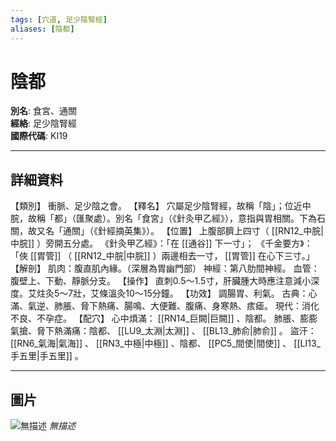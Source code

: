 ```yaml
---
tags: [穴道, 足少陰腎經]
aliases: [陰都]
---
```


# 陰都

**別名**: 食宮、通關  
**經絡**: 足少陰腎經  
**國際代碼**: KI19  

---

## 詳細資料
【類別】
衝脈、足少陰之會。
【釋名】
穴屬足少陰腎經，故稱「陰」；位近中脘，故稱「都」（匯聚處）。別名「食宮」（《針灸甲乙經》），意指與胃相關。下為石關，故又名「通關」（《針經摘英集》）。
【位置】
上腹部臍上四寸（ [[RN12_中脘|中脘]] ）旁開五分處。
《針灸甲乙經》：「在 [[通谷]] 下一寸」；
《千金要方》：「俠 [[胃管]] （ [[RN12_中脘|中脘]] ）兩邊相去一寸， [[胃管]] 在心下三寸。」
【解剖】
肌肉：腹直肌內緣。（深層為胃幽門部）
神經：第八肋間神經。
血管：腹壁上、下動、靜脈分支。
【操作】
直刺0.5～1.5寸，肝臟腫大時應注意減小深度。艾炷灸5～7壯，艾條溫灸10～15分鐘。
【功效】
調腸胃、利氣。
古典：心滿、氣逆、肺脹、脅下熱痛、腸鳴、大便難、腹痛、身寒熱、痎瘧。
現代：消化不良、不孕症。
【配穴】
心中煩滿： [[RN14_巨闕|巨闕]] 、陰都。
肺脹、膨膨氣搶、脅下熱滿痛：陰都、 [[LU9_太淵|太淵]] 、 [[BL13_肺俞|肺俞]] 。
盜汗： [[RN6_氣海|氣海]] 、 [[RN3_中極|中極]] 、陰都、 [[PC5_間使|間使]] 、 [[LI13_手五里|手五里]] 。

---

## 圖片
![無描述](https://yibian.hopto.org/pic/shu16/277.gif)
_無描述_

